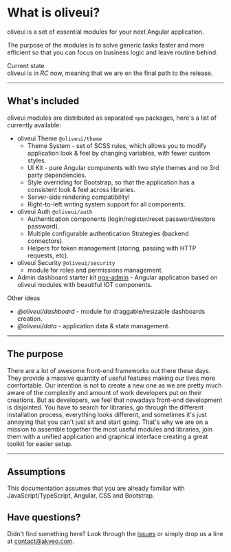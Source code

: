# What is oliveui?

oliveui is a set of essential modules for your next Angular application.

The purpose of the modules is to solve generic tasks faster and more efficient so that you can focus on business logic and leave routine behind.

<div class="note note-info">
  <div class="note-title">Current state</div>
  <div class="note-body">
    oliveui is in <i>RC</i> now, meaning that we are on the final path to the release.
  </div>
</div>
<hr>

## What's included

oliveui modules are distributed as separated `npm` packages, here's a list of currently available:

- oliveui Theme `@oliveui/theme`
  - Theme System - set of SCSS rules, which allows you to modify application look & feel by changing variables, with fewer custom styles.
  - UI Kit - pure Angular components with two style themes and no 3rd party dependencies.
  - Style overriding for Bootstrap, so that the application has a consistent look & feel across libraries.
  - Server-side rendering compatibility!
  - Right-to-left writing system support for all components.
- oliveui Auth `@oliveui/auth`
  - Authentication components (login/register/reset password/restore password).
  - Multiple configurable authentication Strategies (backend connectors).
  - Helpers for token management (storing, passing with HTTP requests, etc).
- oliveui Security `@oliveui/security` 
  - module for roles and permissions management.
- Admin dashboard starter kit <a href="https://github.com/akveo/ngx-admin" target="_blank">ngx-admin</a> - Angular application based on oliveui modules with beautiful IOT components.

Other ideas
- *@oliveui/dashboard* - module for draggable/resizable dashboards creation.
- *@oliveui/data* - application data & state management.
<hr>

## The purpose

There are a lot of awesome front-end frameworks out there these days. 
They provide a massive quantity of useful features making our lives more comfortable. 
Our intention is not to create a new one as we are pretty much aware of the complexity and amount of work developers put on their creations. 
But as developers, we feel that nowadays front-end development is disjointed. 
You have to search for libraries, go through the different installation process, everything looks different, and sometimes it's just annoying that you can't just sit and start going. 
That's why we are on a mission to assemble together the most useful modules and libraries, join them with a unified application and graphical interface creating a great toolkit for easier setup.
<hr>

## Assumptions

This documentation assumes that you are already familiar with JavaScript/TypeScript, Angular, CSS and Bootstrap.

## Have questions?
Didn't find something here? Look through the <a href="https://github.com/akveo/oliveui/issues" target="_blank">issues</a> or simply drop us a line at <a href="mailto:contact@akveo.com">contact@akveo.com</a>.
